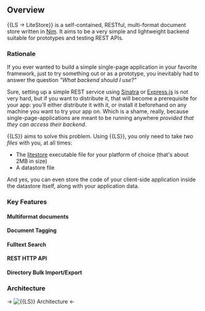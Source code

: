 ## Overview

{{LS -> LiteStore}} is a self-contained, RESTful, multi-format document store written in [Nim](http://www.nim-lang.org). It aims to be a very simple and lightweight backend suitable for prototypes and testing REST APIs.

### Rationale 

If you ever wanted to build a simple single-page application in your favorite framework, just to try something out or as a prototype, you inevitably had to answer the question _"What backend should I use?"_

Sure, setting up a simple REST service using [Sinatra](http://www.sinatrarb.com) or [Express.js](http://expressjs.com) is not very hard, but if you want to distribute it, that will become a prerequisite for your app: you'll either distribute it with it, or install it beforehand on any machine you want to try your app on. Which is a shame, really, because single-page-applications are meant to be running anywhere _provided that they can access their backend_.

{{LS}} aims to solve this problem. Using {{LS}}, you only need to take _two files_ with you, at all times:

* The [litestore](class:cmd) executable file for your platform of choice (that's about 2MB in size)
* A datastore file

And yes, you can even store the code of your client-side application inside the datastore itself, along with your application data.

### Key Features

#### Multiformat documents

#### Document Tagging

#### Fulltext Search

#### REST HTTP API

#### Directory Bulk Import/Export

### Architecture

-> ![{{LS}} Architecture](_assets/litestore_arch.png) <-

